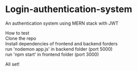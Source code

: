# Login-authentication-system
An authentication system using MERN stack with JWT</br>

How to test  </br>
Clone the repo </br>
Install dependencies of frontend and backend forders </br>
run 'nodemon app.js' in backend folder (port 5000) </br>
run 'npm start' in frontend folder (port 3000) </br>

All set!
